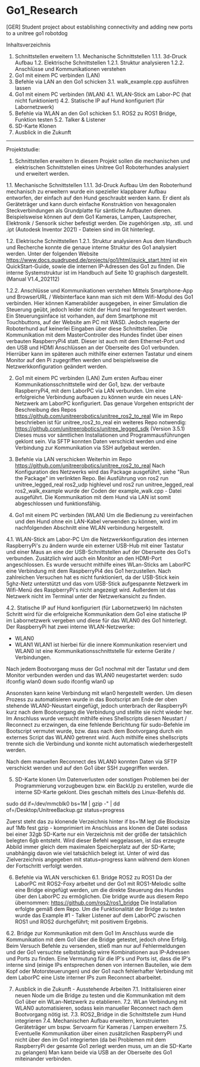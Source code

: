 # Go1_Research
[GER] Student project about establishing connectivity and adding new ports to a unitree go1 robotdog

Inhaltsverzeichnis
1. Schnittstellen erweitern
  1.1. Mechanische Schnittstellen
    1.1.1. 3d-Druck Aufbau
  1.2. Elektrische Schnittstellen
    1.2.1. Struktur analysieren
    1.2.2. Anschlüsse und Kommunikationen verstehen
2. Go1 mit einem PC verbinden (LAN)
3. Befehle via LAN an den Go1 schicken
  3.1. walk_example.cpp ausführen lassen
4. Go1 mit einem PC verbinden (WLAN)
  4.1. WLAN-Stick am Labor-PC (hat nicht funktioniert)
  4.2. Statische IP auf Hund konfiguriert (für Labornetzwerk)
5. Befehle via WLAN an den Go1 schicken
  5.1. ROS2 zu ROS1 Bridge, Funktion testen
  5.2. Talker & Listener
6. SD-Karte Klonen
7. Ausblick in die Zukunft

_________________________________________________________________

Projektstudie:
1. Schnittstellen erweitern
In diesem Projekt sollen die mechanischen und elektrischen Schnittstellen eines Unitree Go1 Roboterhundes analysiert und erweitert werden.

1.1. Mechanische Schnittstellen
1.1.1. 3d-Druck Aufbau
Um den Roboterhund mechanisch zu erweitern wurde ein spezieller klappbarer Aufbau entworfen, der einfach auf den Hund geschraubt werden kann. Er dient als Geräteträger und kann durch einfache Konstruktion von hexagonalen Steckverbindungen als Grundplatte für säntliche Aufbauten dienen. Beispielsweise können auf dem Go1 Kameras, Lampen, Lautsprecher, Elektronik / Sensorik sicher befestigt werden. Die zugehörigen .stp, .stl. und .ipt (Autodesk Inventor 2021) - Dateien sind im Git hinterlegt.

1.2. Elektrische Schnittstellen
1.2.1. Struktur analysieren
Aus dem Handbuch und Recherche konnte die genaue interne Struktur des Go1 analysiert werden.
Unter der folgenden Website https://www.docs.quadruped.de/projects/go1/html/quick_start.html ist ein QuickStart-Guide, sowie die internen IP-Adressen des Go1 zu finden.
Die interne Systemstruktur ist im Handbuch auf Seite 10 graphisch dargestellt. (Manual V1.4_202112)

1.2.2. Anschlüsse und Kommunikationen verstehen
Mittels Smartphone-App und BrowserURL / Webinterface kann man sich mit dem Wifi-Modul des Go1 verbinden. Hier können Kamerabilder ausgegeben, in einer Simulation die Steuerung geübt, jedoch leider nicht der Hund real ferngesteuert werden. Ein Steuerungsinface ist vorhanden, auf dem Smartphone mit Touchbuttons, auf der Website am PC mit WASD. Jedoch reagierte der Roboterhund auf keinerlei Eingaben über diese Schnittstellen.
Die Kommunikation mit dem MasterController des Hundes findet über einen verbauten RaspberryPi4 statt. Dieser ist auch mit dem Ethernet-Port und den USB und HDMI Anschlüssen an der Oberseite des Go1 verbunden. Hierrüber kann im späteren auch mithilfe einer externen Tastatur und einem Monitor auf den Pi zugegriffen werden und beispielsweise die Netzwerkkonfiguration geändert werden.

2. Go1 mit einem PC verbinden (LAN)
Zum ersten Aufbau einer Kommunikationsschnittstelle wird der Go1, bzw. der verbaute RaspberryPi4, mit dem LaborPC via LAN verbunden.
Um eine erfolgreiche Verbindung aufbauen zu können wurde ein neues LAN-Netzwerk am LaborPC konfiguriert.
Das genaue Vorgehen entspricht der Beschreibung des Repos https://github.com/unitreerobotics/unitree_ros2_to_real
Wie im Repo beschrieben ist für unitree_ros2_to_real ein weiteres Repo notwendig: https://github.com/unitreerobotics/unitree_legged_sdk (Version 3.5.1)
Dieses muss vor sämtlichen Installationen und Programmausführungen geklont sein.
Via SFTP konnten Daten verschickt werden und eine Verbindung zur Kommunikation via SSH aufgebaut werden.

3. Befehle via LAN verschicken
Weiterhin im Repo https://github.com/unitreerobotics/unitree_ros2_to_real
Nach Konfiguration des Netzwerks wird das Package ausgeführt, siehe "Run the Package" im verlinkten Repo.
Bei Ausführung von
ros2 run unitree_legged_real ros2_udp highlevel
und
ros2 run unitree_legged_real ros2_walk_example
wurde der Coden der example_walk.cpp - Datei ausgeführt. Die Kommunikation mit dem Hund via LAN ist somit abgeschlossen und funktionsfähig.

4. Go1 mit einem PC verbinden (WLAN)
Um die Bedienung zu vereinfachen und den Hund ohne ein LAN-Kabel verwenden zu können, wird im nachfolgenden Abschnitt eine WLAN verbindung hergestellt.

4.1. WLAN-Stick am Labor-PC
Um die Netzwerkkonfiguration des internen RaspberryPi's zu ändern wurde ein externer USB-Hub mit einer Tastatur und einer Maus an eine der USB-Schnittstellen auf der Oberseite des Go1's verbunden. Zusätzlich wird auch ein Monitor an den HDMI-Port angeschlossen.
Es wurde versucht mithilfe eines WLan-Sticks am LaborPC eine Verbindung mit dem RaspberryPi4 des Go1 herzustellen.
Nach zahlreichen Versuchen hat es nicht funktioniert, da der USB-Stick kein 5ghz-Netz unterstützt und das vom USB-Stick aufgespannte Netzwerk im Wifi-Menü des RaspberryPi's nicht angezeigt wird. Außerdem ist das Netzwerk nicht im Terminal unter der Netzwerkansicht zu finden.

4.2. Statische IP auf Hund konfiguriert (für Labornetzwerk)​
Im nächsten Schritt wird für die erfolgreiche Kommunikation dem Go1 eine statische IP im Labornetzwerk vergeben und diese für das WLAN0 des Go1 hinterlegt.
Der RaspberryPi hat zwei interne WLAN-Netzwerke:
- WLAN0
- WLAN1
WLAN1 ist hierbei für die innere Kommunikation reserviert und WLAN0 ist eine Kommunikationsschnittstelle für externe Geräte / Verbindungen.

Nach jedem Bootvorgang muss der Go1 nochmal mit der Tastatur und dem Monitor verbunden werden und das WLAN0 neugestartet werden:
sudo ifconfig wlan0 down
sudo ifconfig wlan0 up

Ansonsten kann keine Verbindung mit wlan0 hergestellt werden.
Um diesen Prozess zu automatisieren wurde in das Bootscript am Ende der oben stehende WLAN0-Neustart eingefügt, jedoch unterbrach der RaspberryPi kurz nach dem Bootvorgang die Verbindung und stellte sie nicht wieder her. Im Anschluss wurde versucht mithilfe eines Shellscripts diesen Neustart / Reconnect zu erzwingen, da eine fehlende Berichtung für sudo-Befehle im Bootscript vermutet wurde, bzw. dass nach dem Bootvorgang durch ein externes Script das WLAN0 getrennt wird. Auch mithilfe eines shellscripts trennte sich die Verbindung und konnte nicht automatisch wiederhergestellt werden.

Nach dem manuellen Reconnect des WLAN0 konnten Daten via SFTP verschickt werden und auf den Go1 über SSH zugegriffen werden.

5. SD-Karte klonen
Um Datenverlusten oder sonstigen Problemen bei der Programmierung vorzugbeugen bzw. ein BackUp zu erstellen, wurde die interne SD-Karte geklont.
Dies geschah mittels des Linux-Befehls dd.

sudo dd if=/dev/mmcblk0 bs=1M | gzip -" | dd of=/Desktop/UnitreeBackup.gz status=progress

Zuerst steht das zu klonende Verzeichnis hinter if
bs=1M legt die Blocksize auf 1Mb fest
gzip - komprimiert im Anschluss ans klonen die Datei sodass bei einer 32gb SD-Karte nur ein Verzeichnis mit der größe der tatsächlich belegten 6gb entsteht. Wird dieser Befehl weggelassen, ist das erzeugte Abbild immer gleich dem maximalen Speicherplatz auf der SD-Karte; unabhängig davon wie viel tatsächlich belegt ist.
Unter of wird das Zielverzeichnis angegeben
mit status=progress kann während dem klonen der Fortschritt verfolgt werden.

6. Befehle via WLAN verschicken
6.1. Bridge ROS2 zu ROS1
Da der LaborPC mit ROS2-Foxy arbeitet und der Go1 mit ROS1-Melodic sollte eine Bridge eingefügt werden, um die direkte Steuerung des Hundes über den LaborPC zu ermöglichen.
Die bridge wurde aus diesem Repo übernommen: https://github.com/ros2/ros1_bridge
Die Installation erfolgte gemäß dem Repo.
Um die Funktionalität der Bridge zu testen wurde das Example #1 - Talker Listener auf dem LaborPC zwischen ROS1 und ROS2 durchgeführt; mit positivem Ergebnis.

6.2. Bridge zur Kommunikation mit dem Go1
Im Anschluss wurde die Kommunikation mit dem Go1 über die Bridge getestet, jedoch ohne Erfolg.
Beim Versuch Befehle zu versenden, stieß man nur auf Fehlermeldungen und der Go1 versuchte selbstständig wirre Kombinationen aus IP-Adressen und Ports zu finden.
Eine Vermutung für die IP's und Ports ist, dass die IP's interne sind (einige IPs entsprechen denen von internen Bauteilen, wie dem Kopf oder Motorsteuerungen) und der Go1 nach fehlerhafter Verbindung mit dem LaborPC eine Liste interner IPs zum Reconnect abarbeitet.


7. Ausblick in die Zukunft - Ausstehende Arbeiten
7.1. Inititalisieren einer neuen Node um die Bridge zu testen und die Kommunikation mit dem Go1 über ein WLan-Netzwerk zu etablieren.
7.2. WLan Verbindung mit WLAN0 automatisieren, sodass kein manueller Reconnect nach dem Bootvorgang nötig ist.
7.3. ROS2_Bridge in die Schnittstelle zum Hund integrieren
7.4. Mechanischen Aufbau erweitern, konstruierten Geräteträger um bspw. Servoarm für Kameras / Lampen erweitern
7.5. Eventuelle Kommunikation über einen zusätzlichen RaspberryPi und nicht über den im Go1 integrierten (da bei Problemen mit dem RaspberryPi der gesamte Go1 zerlegt werden muss, um an die SD-Karte zu gelangen)
   Man kann beide via USB an der Oberseite des Go1 miteinander verbinden.














